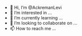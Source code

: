 - 👋 Hi, I’m @AckremanLevi
- 👀 I’m interested in ...
- 🌱 I’m currently learning ...
- 💞️ I’m looking to collaborate on ...
- 📫 How to reach me ...

<!---
AckremanLevi/AckremanLevi is a ✨ special ✨ repository because its `README.md` (this file) appears on your GitHub profile.
You can click the Preview link to take a look at your changes.
--->
